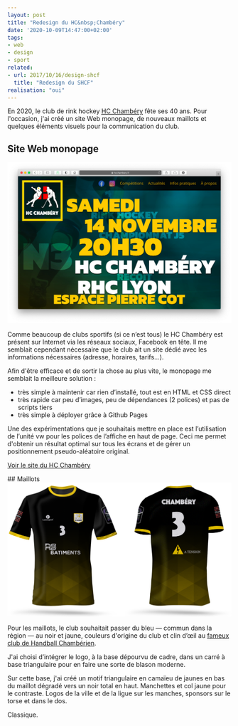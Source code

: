 ```yaml
---
layout: post
title: "Redesign du HC&nbsp;Chambéry"
date: '2020-10-09T14:47:00+02:00'
tags:
- web
- design
- sport
related:
- url: 2017/10/16/design-shcf
  title: "Redesign du SHCF"
realisation: "oui"
---
```

En 2020, le club de rink hockey  <a href="https://hcchambery.fr/"><abbr title="Hockey Club Chambéry">HC Chambéry</abbr></a> fête ses 40 ans. Pour l'occasion, j'ai créé un site Web monopage, de nouveaux maillots et quelques éléments visuels pour la communication du club.

## Site Web monopage
<img src="/dist/posts-img/hcc-site-web.png" alt="Capture d'écran du site Web du HCC">

Comme beaucoup de clubs sportifs (si ce n’est tous) le HC Chambéry est présent sur Internet via les réseaux sociaux, Facebook en tête. Il me semblait cependant nécessaire que le club ait un site dédié avec les informations nécessaires (adresse, horaires, tarifs…).

Afin d'être efficace et de sortir la chose au plus vite, le monopage me semblait la meilleure solution :
- très simple à maintenir car rien d’installé, tout est en HTML et CSS direct
- très rapide car peu d’images, peu de dépendances (2 polices) et pas de scripts tiers
- très simple à déployer grâce à Github Pages

Une des expérimentations que je souhaitais mettre en place est l’utilisation de l’unité vw pour les polices de l’affiche en haut de page. Ceci me permet d'obtenir un résultat optimal sur tous les écrans et de gérer un positionnement pseudo-aléatoire original.

<p class="text-center navigation not-lead">
  <a class="button button-primary" href="https://hcchambery.fr">Voir le site du HC Chambéry</a>
</p>
## Maillots
<img src="/dist/posts-img/hcc-maillots.png" alt="Nouveaux maillots du HCC">

Pour les maillots, le club souhaitait passer du bleu —&nbsp;commun dans la région&nbsp;— au noir et jaune, couleurs d'origine du club et clin d’œil au <a href="https://www.teamchambe.com">fameux club de Handball Chambérien</a>.

J'ai choisi d’intégrer le logo, à la base dépourvu de cadre, dans un carré à base triangulaire pour en faire une sorte de blason moderne.

Sur cette base, j'ai créé un motif triangulaire en camaïeu de jaunes en bas du maillot dégradé vers un noir total en haut. Manchettes et col jaune pour le contraste. Logos de la ville et de la ligue sur les manches, sponsors sur le torse et dans le dos.

Classique.
